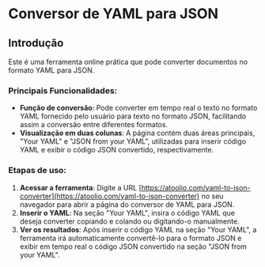 # Conversor de YAML para JSON

## Introdução

Este é uma ferramenta online prática que pode converter documentos no formato YAML para JSON.

### Principais Funcionalidades:

* **Função de conversão**: Pode converter em tempo real o texto no formato YAML fornecido pelo usuário para texto no formato JSON, facilitando assim a conversão entre diferentes formatos.
* **Visualização em duas colunas**: A página contém duas áreas principais, "Your YAML" e "JSON from your YAML", utilizadas para inserir código YAML e exibir o código JSON convertido, respectivamente.

### Etapas de uso:

1. **Acessar a ferramenta**: Digite a URL [https://atoolio.com/yaml-to-json-converter](https://atoolio.com/yaml-to-json-converter) no seu navegador para abrir a página do conversor de YAML para JSON.
2. **Inserir o YAML**: Na seção "Your YAML", insira o código YAML que deseja converter copiando e colando ou digitando-o manualmente.
3. **Ver os resultados**: Após inserir o código YAML na seção "Your YAML", a ferramenta irá automaticamente convertê-lo para o formato JSON e exibir em tempo real o código JSON convertido na seção "JSON from your YAML".
